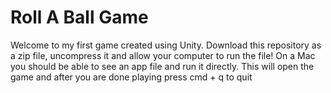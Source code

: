 # Roll A Ball Game

Welcome to my first game created using Unity. Download this repository as a zip file, uncompress it and allow your computer to run the file! On a Mac you should be able to see an app file and run it directly. This will open the game and after you are done playing press cmd + q to quit


